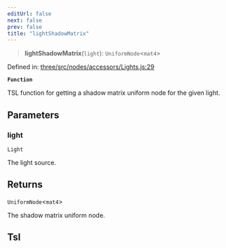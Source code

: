 ```yaml
---
editUrl: false
next: false
prev: false
title: "lightShadowMatrix"
---
```


> **lightShadowMatrix**(`light`): `UniformNode`\<`mat4`\>

Defined in: [three/src/nodes/accessors/Lights.js:29](https://github.com/DefinitelyMaybe/three-i18n/blob/fa57b79433d1c349ffb23a78727299c8d4190136/three/src/nodes/accessors/Lights.js#L29)

**`Function`**

TSL function for getting a shadow matrix uniform node for the given light.

## Parameters

### light

`Light`

The light source.

## Returns

`UniformNode`\<`mat4`\>

The shadow matrix uniform node.

## Tsl
